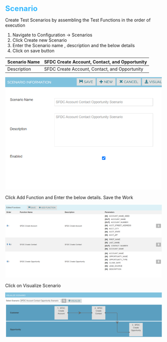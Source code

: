 

<span style="color: #33B8FF;font-size: 1.5rem;font-weight: bold;">Scenario</span>

Create Test Scenarios by assembling the Test Functions in the order of execution

1. Navigate to Configuration -> Scenarios
2. Click Create new Scenario
3. Enter the Scenario name , description and the below details 
4. Click on save button


| Scenario Name            |SFDC Create Account, Contact, and Opportunity|
|--------------------------|--------------------------------------       |
|Description               |SFDC Create Account, Contact, and Opportunity|


![Attest Scenario](./scenario.png)

Click Add Function and Enter the below details. Save the Work

![Attest Scenario](./scenario1.png)

Click on Visualize Scenario

![Attest Scenario](./visualizescenario.png)
